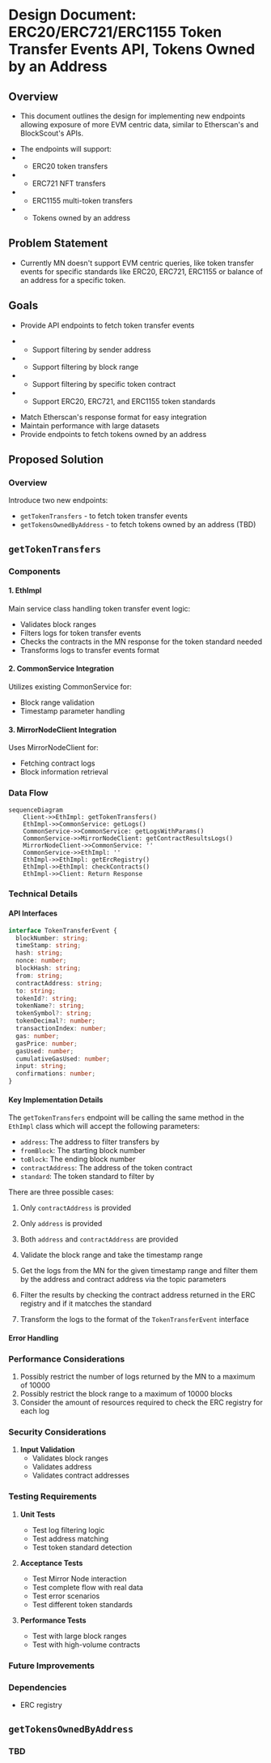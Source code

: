 # Design Document: ERC20/ERC721/ERC1155 Token Transfer Events API, Tokens Owned by an Address

## Overview
- This document outlines the design for implementing new endpoints allowing exposure of more EVM centric data, similar to Etherscan's and BlockScout's APIs.
+ The endpoints will support:
+ - ERC20 token transfers 
+ - ERC721 NFT transfers
+ - ERC1155 multi-token transfers
+ - Tokens owned by an address

## Problem Statement
- Currently MN doesn't support EVM centric queries, like token transfer events for specific standards like ERC20, ERC721, ERC1155 or balance of an address for a specific token.

## Goals
- Provide API endpoints to fetch token transfer events
+ - Support filtering by sender address
+ - Support filtering by block range
+ - Support filtering by specific token contract
+ - Support ERC20, ERC721, and ERC1155 token standards
- Match Etherscan's response format for easy integration
- Maintain performance with large datasets
- Provide endpoints to fetch tokens owned by an address

## Proposed Solution

### Overview

Introduce two new endpoints:
- `getTokenTransfers` - to fetch token transfer events
- `getTokensOwnedByAddress` - to fetch tokens owned by an address (TBD)

##  `getTokenTransfers`

### Components

#### 1. EthImpl
Main service class handling token transfer event logic:
- Validates block ranges
- Filters logs for token transfer events
- Checks the contracts in the MN response for the token standard needed
- Transforms logs to transfer events format

#### 2. CommonService Integration
Utilizes existing CommonService for:
- Block range validation
- Timestamp parameter handling

#### 3. MirrorNodeClient Integration
Uses MirrorNodeClient for:
- Fetching contract logs
- Block information retrieval

### Data Flow
```mermaid
sequenceDiagram
    Client->>EthImpl: getTokenTransfers()
    EthImpl->>CommonService: getLogs()
    CommonService->>CommonService: getLogsWithParams()
    CommonService->>MirrorNodeClient: getContractResultsLogs()
    MirrorNodeClient->>CommonService: ''
    CommonService->>EthImpl: ''
    EthImpl->>EthImpl: getErcRegistry()
    EthImpl->>EthImpl: checkContracts()
    EthImpl->>Client: Return Response
```

### Technical Details

#### API Interfaces

```typescript
interface TokenTransferEvent {
  blockNumber: string;
  timeStamp: string;
  hash: string;
  nonce: number;
  blockHash: string;
  from: string;
  contractAddress: string;
  to: string;
  tokenId?: string;
  tokenName?: string;
  tokenSymbol?: string;
  tokenDecimal?: number;
  transactionIndex: number;
  gas: number;
  gasPrice: number;
  gasUsed: number;
  cumulativeGasUsed: number;
  input: string;
  confirmations: number;
}
```

#### Key Implementation Details

The `getTokenTransfers` endpoint will be calling the same method in the `EthImpl` class which will accept the following parameters:

- `address`: The address to filter transfers by
- `fromBlock`: The starting block number
- `toBlock`: The ending block number
- `contractAddress`: The address of the token contract
- `standard`: The token standard to filter by

There are three possible cases:
1. Only `contractAddress` is provided
2. Only `address` is provided
3. Both `address` and `contractAddress` are provided

1. Validate the block range and take the timestamp range
2. Get the logs from the MN for the given timestamp range and filter them by the address and contract address via the topic parameters
3. Filter the results by checking the contract address returned in the ERC registry and if it matcches the standard
4. Transform the logs to the format of the `TokenTransferEvent` interface


#### Error Handling


### Performance Considerations

1. Possibly restrict the number of logs returned by the MN to a maximum of 10000
2. Possibly restrict the block range to a maximum of 10000 blocks
3. Consider the amount of resources required to check the ERC registry for each log

### Security Considerations

1. **Input Validation**
   - Validates block ranges
   - Validates address
   - Validates contract addresses


### Testing Requirements

1. **Unit Tests**
   - Test log filtering logic
   - Test address matching
   - Test token standard detection

2. **Acceptance Tests**
   - Test Mirror Node interaction
   - Test complete flow with real data
   - Test error scenarios
   - Test different token standards

3. **Performance Tests**
   - Test with large block ranges
   - Test with high-volume contracts

### Future Improvements


### Dependencies

- ERC registry


##  `getTokensOwnedByAddress`

### TBD
